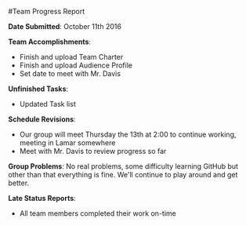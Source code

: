 #Team Progress Report

**Date Submitted**: October 11th 2016

**Team Accomplishments**:
* Finish and upload Team Charter
* Finish and upload Audience Profile
* Set date to meet with Mr. Davis 

**Unfinished Tasks**:
* Updated Task list 

**Schedule Revisions**:
* Our group will meet Thursday the 13th at 2:00 to continue working, meeting in Lamar somewhere 
* Meet with Mr. Davis to review progress so far

**Group Problems**:
No real problems, some difficulty learning GitHub but other than that everything is fine. We'll continue to play around and get better. 

**Late Status Reports**:
* All team members completed their work on-time 
